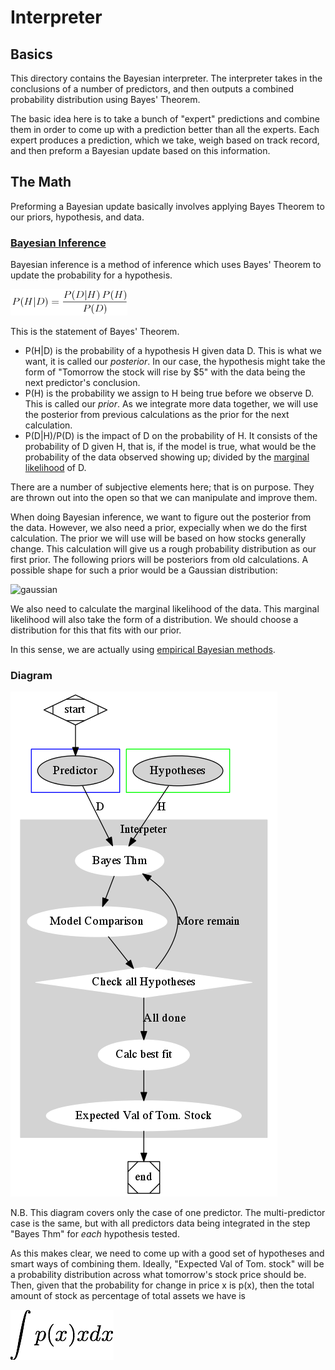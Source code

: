 # Interpreter

## Basics

This directory contains the Bayesian interpreter. The interpreter takes in the conclusions of a number of predictors, and then outputs a combined probability distribution using Bayes' Theorem.

The basic idea here is to take a bunch of "expert" predictions and combine them in order to come up with a prediction better than all the experts. Each expert produces a prediction, which we take, weigh based on track record, and then preform a Bayesian update based on this information.

## The Math

Preforming a Bayesian update basically involves applying Bayes Theorem to our priors, hypothesis, and data.

### [Bayesian Inference](http://en.wikipedia.org/wiki/Bayesian_inference)

Bayesian inference is a method of inference which uses Bayes' Theorem to update the probability for a hypothesis.

![bayes theorem](bayes.png)

This is the statement of Bayes' Theorem. 
* P(H|D) is the probability of a hypothesis H given data D. This is what we want, it is called our *posterior*. In our case, the hypothesis might take the form of "Tomorrow the stock will rise by $5" with the data being the next predictor's conclusion.
* P(H) is the probability we assign to H being true before we observe D. This is called our *prior*. As we integrate more data together, we will use the posterior from previous calculations as the prior for the next calculation.
* P(D|H)/P(D) is the impact of D on the probability of H. It consists of the probability of D given H, that is, if the model is true, what would be the probability of the data observed showing up; divided by the [marginal likelihood](http://en.wikipedia.org/wiki/Marginal_likelihood) of D.

There are a number of subjective elements here; that is on purpose. They are thrown out into the open so that we can manipulate and improve them.

When doing Bayesian inference, we want to figure out the posterior from the data. However, we also need a prior, expecially when we do the first calculation. The prior we will use will be based on how stocks generally change. This calculation will give us a rough probability distribution as our first prior. The following priors will be posteriors from old calculations. A possible shape for such a prior would be a Gaussian distribution:

![gaussian](http://www4f.wolframalpha.com/Calculate/MSP/MSP231421b81e97gh3i021h00002i967i7b86614edc?MSPStoreType=image/gif&s=23&w=311.&h=123.&cdf=RangeControl)

We also need to calculate the marginal likelihood of the data. This marginal likelihood will also take the form of a distribution. We should choose a distribution for this that fits with our prior.

In this sense, we are actually using [empirical Bayesian methods](http://en.wikipedia.org/wiki/Empirical_Bayes_method).

### Diagram

![diagram](diagram.png)

N.B. This diagram covers only the case of one predictor. The multi-predictor case is the same, but with all predictors data being integrated in the step "Bayes Thm" for *each* hypothesis tested.

As this makes clear, we need to come up with a good set of hypotheses and smart ways of combining them. Ideally, "Expected Val of Tom. stock" will be a probability distribution across what tomorrow's stock price should be. Then, given that the probability for change in price x is p(x), then the total amount of stock as percentage of total assets we have is 

![expected value integral](expected.png)
